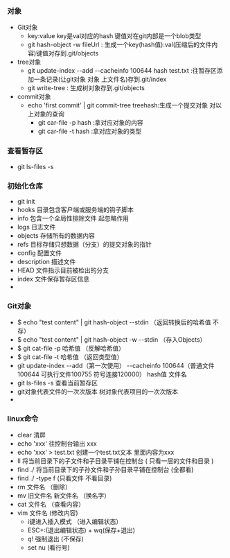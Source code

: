 ### 对象
  * Git对象
    * key:value key是val对应的hash 键值对在git内部是一个blob类型
    * git hash-object -w fileUrl : 生成一个key(hash值):val(压缩后的文件内容)键值对存到.git/objects
  * tree对象
    * git update-index --add --cacheinfo 100644 hash test.txt :往暂存区添加一条记录(让git对象 对象 上文件名)存到.git/index
    * git write-tree : 生成树对象存到.git/objects
  * commit对象
    * echo 'first commit' | git commit-tree treehash:生成一个提交对象
    对以上对象的查询
        * git  car-file -p hash :拿对应对象的内容
        * git  car-file -t hash :拿对应对象的类型
### 查看暂存区
  * git ls-files -s


### 初始化仓库
  * git init
  * hooks 目录包含客户端或服务端的钩子脚本
  * info 包含一个全局性排除文件 起忽略作用
  * logs 日志文件
  * objects 存储所有的数据内容
  * refs 目标存储只想数据（分支）的提交对象的指针
  * config 配置文件
  * description 描述文件
  * HEAD 文件指示目前被检出的分支
  * index 文件保存暂存区信息
  * 
### Git对象
  * $ echo "test content" | git hash-object --stdin （返回转换后的哈希值 不存）
  * $ echo "test content" | git hash-object -w --stdin （存入Objects）
  * $ git cat-file -p 哈希值 （反解哈希值）
  * $ git cat-file -t 哈希值 （返回类型值）
  * git update-index --add（第一次使用） --cacheinfo 100644（普通文件100644 可执行文件100755 符号连接120000） hash值 文件名
  * git ls-files -s 查看当前暂存区
  * git对象代表文件的一次次版本 树对象代表项目的一次次版本
  * 
### linux命令
  * clear 清屏
  * echo 'xxx' 往控制台输出 xxx
  * echo 'xxx' > test.txt 创建一个test.txt文本 里面内容为xxx
  * ll 将当前目录下的子文件和子目录平铺在控制台 ( 只看一层的文件和目录 )
  * find ./  将当前目录下的子孙文件和子孙目录平铺在控制台 (全都看)
  * find ./ -type f  (只看文件 不看目录)
  * rm 文件名 （删除）
  * mv 旧文件名 新文件名 （换名字）
  * cat 文件名 （查看内容）
  * vim 文件名 (修改内容)
    * i键进入插入模式 （进入编辑状态）
    * ESC+:(退出编辑状态) + wq(保存+退出) 
    * q! 强制退出 (不保存)
    * set nu (看行号)
